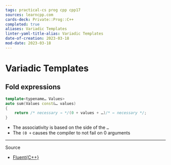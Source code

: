 ```yaml
---
tags: practical-cs prog cpp cpp17
sources: learncpp.com
cards-deck: Private::Prog::C++
completed: true
aliases: Variadic Templates
linter-yaml-title-alias: Variadic Templates
date-of-creation: 2023-03-18
mod-date: 2023-03-18
---
```


# Variadic Templates

## Fold expressions
```cpp
template<typename… Values>
auto sum(Values const&… values)
{
    return /* necessary → */(0 + values + …)/* ← necessary */;
}
```
- The associativity is based on the side of the `…`
- The `(0 +` causes the compiler to not fail on 0 arguments

---
Source
- [Fluent{C++}](https://www.fluentcpp.com/2021/03/12/cpp-fold-expressions/)
